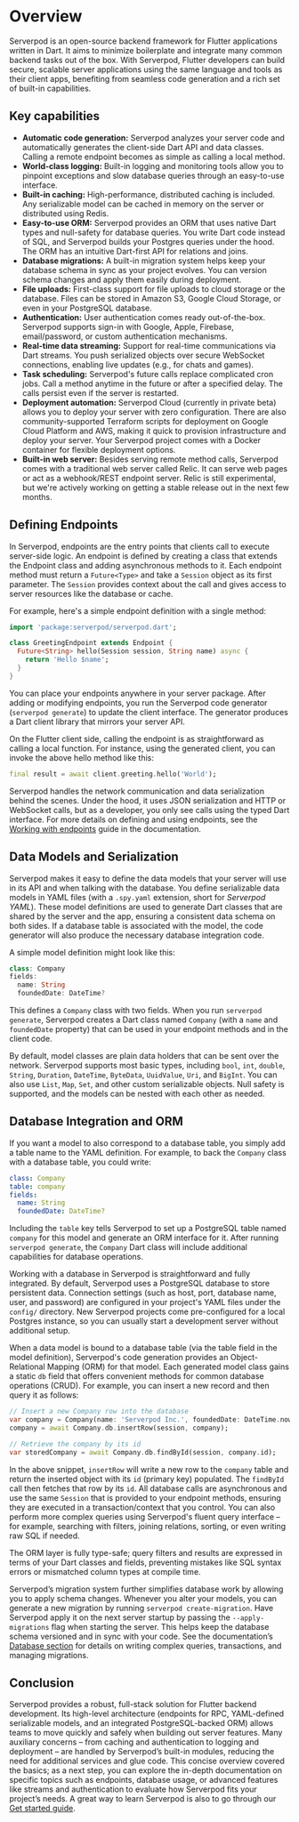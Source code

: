 # Overview

Serverpod is an open-source backend framework for Flutter applications written in Dart​. It aims to minimize boilerplate and integrate many common backend tasks out of the box​. With Serverpod, Flutter developers can build secure, scalable server applications using the same language and tools as their client apps, benefiting from seamless code generation and a rich set of built-in capabilities.

## Key capabilities

- **Automatic code generation:** Serverpod analyzes your server code and automatically generates the client-side Dart API and data classes. Calling a remote endpoint becomes as simple as calling a local method.
- **World-class logging:** Built-in logging and monitoring tools allow you to pinpoint exceptions and slow database queries through an easy-to-use interface​.
- **Built-in caching:** High-performance, distributed caching is included. Any serializable model can be cached in memory on the server or distributed using Redis.
- **Easy-to-use ORM:** Serverpod provides an ORM that uses native Dart types and null-safety for database queries. You write Dart code instead of SQL, and Serverpod builds your Postgres queries under the hood. The ORM has an intuitive Dart-first API for relations and joins.
- **Database migrations:** A built-in migration system helps keep your database schema in sync as your project evolves. You can version schema changes and apply them easily during deployment​.
- **File uploads:** First-class support for file uploads to cloud storage or the database. Files can be stored in Amazon S3, Google Cloud Storage, or even in your PostgreSQL database​.
- **Authentication:** User authentication comes ready out-of-the-box. Serverpod supports sign-in with Google, Apple, Firebase, email/password, or custom authentication mechanisms​.
- **Real-time data streaming:** Support for real-time communications via Dart streams. You push serialized objects over secure WebSocket connections, enabling live updates (e.g., for chats and games).
- **Task scheduling:** Serverpod's future calls replace complicated cron jobs. Call a method anytime in the future or after a specified delay. The calls persist even if the server is restarted.
- **Deployment automation:** Serverpod Cloud (currently in private beta) allows you to deploy your server with zero configuration. There are also community-supported Terraform scripts for deployment on Google Cloud Platform and AWS, making it quick to provision infrastructure and deploy your server. Your Serverpod project comes with a Docker container for flexible deployment options.
- **Built-in web server:** Besides serving remote method calls, Serverpod comes with a traditional web server called Relic. It can serve web pages or act as a webhook/REST endpoint server. Relic is still experimental, but we're actively working on getting a stable release out in the next few months.

## Defining Endpoints

In Serverpod, endpoints are the entry points that clients call to execute server-side logic. An endpoint is defined by creating a class that extends the Endpoint class and adding asynchronous methods to it. Each endpoint method must return a `Future<Type>` and take a `Session` object as its first parameter​. The `Session` provides context about the call and gives access to server resources like the database or cache.

For example, here's a simple endpoint definition with a single method:​

```dart
import 'package:serverpod/serverpod.dart';

class GreetingEndpoint extends Endpoint {
  Future<String> hello(Session session, String name) async {
    return 'Hello $name';
  }
}
```

You can place your endpoints anywhere in your server package. After adding or modifying endpoints, you run the Serverpod code generator (`serverpod generate`) to update the client interface. The generator produces a Dart client library that mirrors your server API.

On the Flutter client side, calling the endpoint is as straightforward as calling a local function. For instance, using the generated client, you can invoke the above hello method like this:

```dart
final result = await client.greeting.hello('World');
```

Serverpod handles the network communication and data serialization behind the scenes. Under the hood, it uses JSON serialization and HTTP or WebSocket calls, but as a developer, you only see calls using the typed Dart interface. For more details on defining and using endpoints, see the [Working with endpoints](./concepts/working-with-endpoints) guide in the documentation.

## Data Models and Serialization

Serverpod makes it easy to define the data models that your server will use in its API and when talking with the database. You define serializable data models in YAML files (with a `.spy.yaml` extension, short for _Serverpod YAML_). These model definitions are used to generate Dart classes that are shared by the server and the app, ensuring a consistent data schema on both sides​. If a database table is associated with the model, the code generator will also produce the necessary database integration code.

A simple model definition might look like this​:

```dart
class: Company
fields:
  name: String
  foundedDate: DateTime?
```

This defines a `Company` class with two fields. When you run `serverpod generate`, Serverpod creates a Dart class named `Company` (with a `name` and `foundedDate` property) that can be used in your endpoint methods and in the client code.

By default, model classes are plain data holders that can be sent over the network. Serverpod supports most basic types, including `bool`, `int`, `double`, `String`, `Duration`, `DateTime`, `ByteData`, `UuidValue`, `Uri`, and `BigInt`. You can also use `List`, `Map`, `Set`, and other custom serializable objects. Null safety is supported, and the models can be nested with each other as needed.

## Database Integration and ORM

If you want a model to also correspond to a database table, you simply add a table name to the YAML definition. For example, to back the `Company` class with a database table, you could write:

```yaml
class: Company
table: company
fields:
  name: String
  foundedDate: DateTime?
```

Including the `table` key tells Serverpod to set up a PostgreSQL table named `company` for this model and generate an ORM interface for it. After running `serverpod generate`, the `Company` Dart class will include additional capabilities for database operations.

Working with a database in Serverpod is straightforward and fully integrated. By default, Serverpod uses a PostgreSQL database to store persistent data. Connection settings (such as host, port, database name, user, and password) are configured in your project's YAML files under the `config/` directory​. New Serverpod projects come pre-configured for a local Postgres instance, so you can usually start a development server without additional setup.

When a data model is bound to a database table (via the table field in the model definition), Serverpod's code generation provides an Object-Relational Mapping (ORM) for that model. Each generated model class gains a static `db` field that offers convenient methods for common database operations (CRUD). For example, you can insert a new record and then query it as follows:

```dart
// Insert a new Company row into the database
var company = Company(name: 'Serverpod Inc.', foundedDate: DateTime.now());
company = await Company.db.insertRow(session, company);

// Retrieve the company by its id
var storedCompany = await Company.db.findById(session, company.id);
```

In the above snippet, `insertRow` will write a new row to the `company` table and return the inserted object with its `id` (primary key) populated​. The `findById` call then fetches that row by its `id`. All database calls are asynchronous and use the same `Session` that is provided to your endpoint methods, ensuring they are executed in a transaction/context that you control. You can also perform more complex queries using Serverpod's fluent query interface – for example, searching with filters, joining relations, sorting, or even writing raw SQL if needed​.

The ORM layer is fully type-safe; query filters and results are expressed in terms of your Dart classes and fields, preventing mistakes like SQL syntax errors or mismatched column types at compile time.

Serverpod’s migration system further simplifies database work by allowing you to apply schema changes. Whenever you alter your models, you can generate a new migration by running `serverpod create-migration`. Have Serverpod apply it on the next server startup by passing the `--apply-migrations` flag when starting the server​. This helps keep the database schema versioned and in sync with your code. See the documentation’s [Database section](./concepts/database/connection) for details on writing complex queries, transactions, and managing migrations.

## Conclusion

Serverpod provides a robust, full-stack solution for Flutter backend development. Its high-level architecture (endpoints for RPC, YAML-defined serializable models, and an integrated PostgreSQL-backed ORM) allows teams to move quickly and safely when building out server features. Many auxiliary concerns – from caching and authentication to logging and deployment – are handled by Serverpod’s built-in modules, reducing the need for additional services and glue code. This concise overview covered the basics; as a next step, you can explore the in-depth documentation on specific topics such as endpoints, database usage, or advanced features like streams and authentication to evaluate how Serverpod fits your project’s needs. A great way to learn Serverpod is also to go through our [Get started guide](./get-started).
